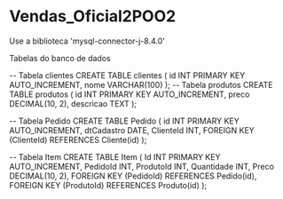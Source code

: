 # Vendas_Oficial2POO2

Use a biblioteca 'mysql-connector-j-8.4.0'

Tabelas do banco de dados


-- Tabela clientes
CREATE TABLE clientes (
    id INT PRIMARY KEY AUTO_INCREMENT,
    nome VARCHAR(100)
);
-- Tabela produtos
CREATE TABLE produtos (
    id INT PRIMARY KEY AUTO_INCREMENT,
    preco DECIMAL(10, 2),
    descricao TEXT
);

-- Tabela Pedido
CREATE TABLE Pedido (
    id INT PRIMARY KEY AUTO_INCREMENT,
    dtCadastro DATE,
    ClienteId INT,
    FOREIGN KEY (ClienteId) REFERENCES Cliente(id)
);

-- Tabela Item
CREATE TABLE Item (
    Id INT PRIMARY KEY AUTO_INCREMENT,
    PedidoId INT,
    ProdutoId INT,
    Quantidade INT,
    Preco DECIMAL(10, 2),
    FOREIGN KEY (PedidoId) REFERENCES Pedido(id),
    FOREIGN KEY (ProdutoId) REFERENCES Produto(id)
);
